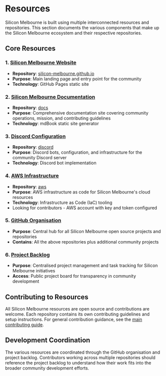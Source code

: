 # Resources

Silicon Melbourne is built using multiple interconnected resources and repositories. This section documents the various components that make up the Silicon Melbourne ecosystem and their respective repositories.

## Core Resources

### 1. [Silicon Melbourne Website](https://silicon.melbourne/)
- **Repository**: [silicon-melbourne.github.io](https://github.com/silicon-melbourne/silicon-melbourne.github.io)
- **Purpose**: Main landing page and entry point for the community
- **Technology**: GitHub Pages static site

### 2. [Silicon Melbourne Documentation](https://docs.silicon.melbourne/)
- **Repository**: [docs](https://github.com/silicon-melbourne/docs)
- **Purpose**: Comprehensive documentation site covering community operations, mission, and contributing guidelines
- **Technology**: mdBook static site generator

### 3. [Discord Configuration](https://github.com/silicon-melbourne/discord)
- **Repository**: [discord](https://github.com/silicon-melbourne/discord)
- **Purpose**: Discord bots, configuration, and infrastructure for the community Discord server
- **Technology**: Discord bot implementation

### 4. [AWS Infrastructure](https://github.com/silicon-melbourne/aws)
- **Repository**: [aws](https://github.com/silicon-melbourne/aws)
- **Purpose**: AWS infrastructure as code for Silicon Melbourne's cloud resources
- **Technology**: Infrastructure as Code (IaC) tooling
- Looking for contributors - AWS account with key and token configured

### 5. [GitHub Organisation](https://github.com/silicon-melbourne/)
- **Purpose**: Central hub for all Silicon Melbourne open source projects and repositories
- **Contains**: All the above repositories plus additional community projects

### 6. [Project Backlog](https://github.com/orgs/silicon-melbourne/projects/1)
- **Purpose**: Centralised project management and task tracking for Silicon Melbourne initiatives
- **Access**: Public project board for transparency in community development

## Contributing to Resources

All Silicon Melbourne resources are open source and contributions are welcome. Each repository contains its own contributing guidelines and setup instructions. For general contribution guidance, see the [main contributing guide](./01_chapter.md).

## Development Coordination

The various resources are coordinated through the GitHub organisation and project backlog. Contributors working across multiple repositories should reference the project backlog to understand how their work fits into the broader community development efforts.